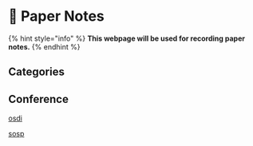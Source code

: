 # 👋 Paper Notes

{% hint style="info" %}
**This webpage will be used for recording paper notes.**
{% endhint %}

## Categories



##

## Conference

[osdi](conference/osdi/ "mention")

[sosp](conference/sosp/ "mention")
